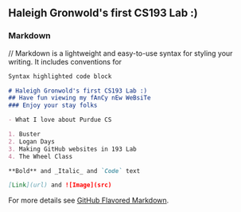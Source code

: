 ## Haleigh Gronwold's first CS193 Lab :)

### Markdown

// Markdown is a lightweight and easy-to-use syntax for styling your writing. It includes conventions for

```markdown
Syntax highlighted code block

# Haleigh Gronwold's first CS193 Lab :)
## Have fun viewing my fAnCy nEw WeBsiTe
### Enjoy your stay folks

- What I love about Purdue CS

1. Buster
2. Logan Days
3. Making GitHub websites in 193 Lab
4. The Wheel Class

**Bold** and _Italic_ and `Code` text

[Link](url) and ![Image](src)
```

For more details see [GitHub Flavored Markdown](https://guides.github.com/features/mastering-markdown/).
